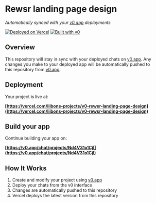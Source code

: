# Rewsr landing page design

*Automatically synced with your [v0.app](https://v0.app) deployments*

[![Deployed on Vercel](https://img.shields.io/badge/Deployed%20on-Vercel-black?style=for-the-badge&logo=vercel)](https://vercel.com/liibons-projects/v0-rewsr-landing-page-design)
[![Built with v0](https://img.shields.io/badge/Built%20with-v0.app-black?style=for-the-badge)](https://v0.app/chat/projects/Nd4V31o1CjI)

## Overview

This repository will stay in sync with your deployed chats on [v0.app](https://v0.app).
Any changes you make to your deployed app will be automatically pushed to this repository from [v0.app](https://v0.app).

## Deployment

Your project is live at:

**[https://vercel.com/liibons-projects/v0-rewsr-landing-page-design](https://vercel.com/liibons-projects/v0-rewsr-landing-page-design)**

## Build your app

Continue building your app on:

**[https://v0.app/chat/projects/Nd4V31o1CjI](https://v0.app/chat/projects/Nd4V31o1CjI)**

## How It Works

1. Create and modify your project using [v0.app](https://v0.app)
2. Deploy your chats from the v0 interface
3. Changes are automatically pushed to this repository
4. Vercel deploys the latest version from this repository